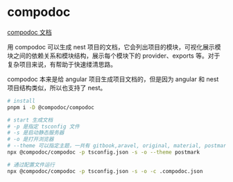 # compodoc

[compodoc 文档](https://compodoc.app/guides/options.html)

用 compodoc 可以生成 nest 项目的文档，它会列出项目的模块，可视化展示模块之间的依赖关系和模块结构，展示每个模块下的 provider、exports 等。对于复杂项目来说，有帮助于快速缕清思路。

compodoc 本来是给 angular 项目生成项目文档的，但是因为 angular 和 nest 项目结构类似，所以也支持了 nest。

```sh
# install
pnpm i -D @compodoc/compodoc

# start 生成文档
# -p 是指定 tsconfig 文件
# -s 是启动静态服务器
# -o 是打开浏览器
# --theme 可以指定主题，一共有 gitbook,aravel, original, material, postmark, readthedocs, stripe, vagrant
npx @compodoc/compodoc -p tsconfig.json -s -o --theme postmark

# 通过配置文件运行
npx @compodoc/compodoc -p tsconfig.json -s -o -c .compodoc.json

```
